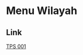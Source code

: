 # Menu Wilayah

## Link

[TPS 001](https://github.com/gigit-pemilu/pemilu-2024-21-kepulauan-riau/tree/main/pilpres/hitung-suara/sub/21-kepulauan-riau/sub/01-bintan/sub/09-tambelan/sub/2005-pulau-mentebung/sub/001-tps)


